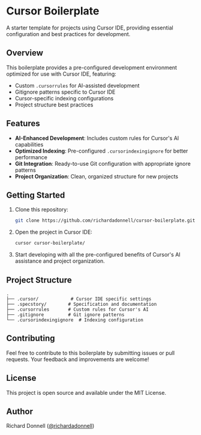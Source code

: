 # Cursor Boilerplate

A starter template for projects using Cursor IDE, providing essential configuration and best practices for development.

## Overview

This boilerplate provides a pre-configured development environment optimized for use with Cursor IDE, featuring:

- Custom `.cursorrules` for AI-assisted development
- Gitignore patterns specific to Cursor IDE
- Cursor-specific indexing configurations
- Project structure best practices

## Features

- **AI-Enhanced Development**: Includes custom rules for Cursor's AI capabilities
- **Optimized Indexing**: Pre-configured `.cursorindexingignore` for better performance
- **Git Integration**: Ready-to-use Git configuration with appropriate ignore patterns
- **Project Organization**: Clean, organized structure for new projects

## Getting Started

1. Clone this repository:
   ```bash
   git clone https://github.com/richardadonnell/cursor-boilerplate.git
   ```

2. Open the project in Cursor IDE:
   ```bash
   cursor cursor-boilerplate/
   ```

3. Start developing with all the pre-configured benefits of Cursor's AI assistance and project organization.

## Project Structure

```
.
├── .cursor/            # Cursor IDE specific settings
├── .specstory/        # Specification and documentation
├── .cursorrules       # Custom rules for Cursor's AI
├── .gitignore         # Git ignore patterns
└── .cursorindexingignore  # Indexing configuration
```

## Contributing

Feel free to contribute to this boilerplate by submitting issues or pull requests. Your feedback and improvements are welcome!

## License

This project is open source and available under the MIT License.

## Author

Richard Donnell ([@richardadonnell](https://github.com/richardadonnell)) 